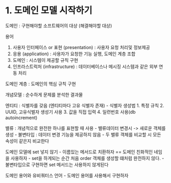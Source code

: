 # 1. 도메인 모델 시작하기

도메인 : 구현해야할 소프트웨어의 대상 (해결해야할 대상)

용어
1. 사용자 인터페이스 or 표현 (presentation) : 사용자 요청 처리및 정보제공
2. 응용 (application) : 사용자가 요청한 기능 실행, 도메인 계층 조합
3. 도메인 : 시스템이 제공할 규칙 구현
4. 인프라스트럭처 (infrastructure) : 데이터베이스나 메시징 시스템과 같은 외부 연동 처리 

도메인 계층 : 도메인의 핵심 규칙 구현

개념모델 : 순수하게 문제를 분석한 결과물

엔티티 : 식별자를 갖음 (엔티티마다 고유 식별자 존재) 
    - 식별자 생성법
        1. 특정 규칙
        2. UUID, 고유식벌자 생성기 사용
        3. 값을 직접 입력
        4. 일련번호 사용(db autoincrement)

밸류 : 개념적으로 완전한 하나를 표현할 때 사용
    - 밸류데이터 변경시 -> 새로운 객체를 생성
    - 불변타입 : 데이터 변경 기능을 제공하지 않음 
    - 두 밸류 객체를 비교할 시 모든 속성이 같은지 비교한다

도메인 모델에 set 넣지 않기
    - 이름있는 메서드로 치환하자 == 도메인 친화적인 네임을 사용하자 
    - set을 하게되는 순간 처음 order 객체를 생성할 떄처럼 완전하지 않다.
    - 불변타입으로 구현하면 set 메서드는 사용하지 않게된다

도메인 용어와 유비쿼터스 언어
    - 도메인 용어를 사용해서 구현하자